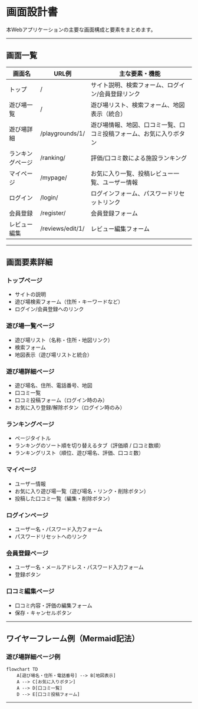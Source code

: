 # 画面設計書

本Webアプリケーションの主要な画面構成と要素をまとめます。

---

## 画面一覧

| 画面名         | URL例                | 主な要素・機能                       |
|----------------|----------------------|--------------------------------------|
| トップ         | /                    | サイト説明、検索フォーム、ログイン/会員登録リンク |
| 遊び場一覧       | /                    | 遊び場リスト、検索フォーム、地図表示（統合）       |
| 遊び場詳細       | /playgrounds/1/      | 遊び場情報、地図、口コミ一覧、口コミ投稿フォーム、お気に入りボタン |
| ランキングページ | /ranking/            | 評価/口コミ数による施設ランキング           |
| マイページ     | /mypage/             | お気に入り一覧、投稿レビュー一覧、ユーザー情報   |
| ログイン       | /login/              | ログインフォーム、パスワードリセットリンク      |
| 会員登録       | /register/           | 会員登録フォーム                      |
| レビュー編集   | /reviews/edit/1/     | レビュー編集フォーム                  |

---

## 画面要素詳細

### トップページ
- サイトの説明
- 遊び場検索フォーム（住所・キーワードなど）
- ログイン/会員登録へのリンク

### 遊び場一覧ページ
- 遊び場リスト（名称・住所・地図リンク）
- 検索フォーム
- 地図表示（遊び場リストと統合）

### 遊び場詳細ページ
- 遊び場名、住所、電話番号、地図
- 口コミ一覧
- 口コミ投稿フォーム（ログイン時のみ）
- お気に入り登録/解除ボタン（ログイン時のみ）

### ランキングページ
- ページタイトル
- ランキングのソート順を切り替えるタブ（評価順 / 口コミ数順）
- ランキングリスト（順位、遊び場名、評価、口コミ数）

### マイページ
- ユーザー情報
- お気に入り遊び場一覧（遊び場名・リンク・削除ボタン）
- 投稿した口コミ一覧（編集・削除ボタン）

### ログインページ
- ユーザー名・パスワード入力フォーム
- パスワードリセットへのリンク

### 会員登録ページ
- ユーザー名・メールアドレス・パスワード入力フォーム
- 登録ボタン

### 口コミ編集ページ
- 口コミ内容・評価の編集フォーム
- 保存・キャンセルボタン

---

## ワイヤーフレーム例（Mermaid記法）

### 遊び場詳細ページ例
```mermaid
flowchart TD
    A[遊び場名・住所・電話番号] --> B[地図表示]
    A --> C[お気に入りボタン]
    A --> D[口コミ一覧]
    D --> E[口コミ投稿フォーム]
```

---

